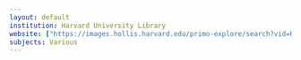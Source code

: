 ```yaml
---
layout: default
institution: Harvard University Library
website: ["https://images.hollis.harvard.edu/primo-explore/search?vid=HVD_IMAGES&sortby=rank&lang=en_US", "https://curiosity.lib.harvard.edu"] 
subjects: Various
---
```

